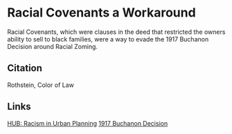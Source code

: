 # Racial Covenants a Workaround

Racial Covenants, which were clauses in the deed that restricted the owners ability to sell to black families, were a way to evade the 1917 Buchanon Decision around Racial Zoming. 

## Citation

Rothstein, Color of Law

## Links
[HUB: Racism in Urban Planning](234_HUB_RacisminUrbanPlanning.md)
[1917 Buchanon Decision](104_Buchanan_V_Warley_1917.md)

